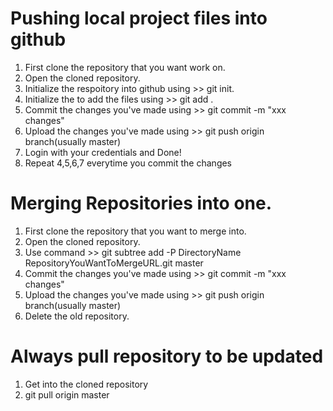 # Pushing local project files into github
1. First clone the repository that you want work on.
2. Open the cloned repository.
3. Initialize the respoitory into github using >> git init.
4. Initialize the to add the files using >> git add .
5. Commit the changes you've made using >> git commit -m "xxx changes"
6. Upload the changes you've made using >> git push origin branch(usually master)
7. Login with your credentials and Done!
8. Repeat 4,5,6,7 everytime you commit the changes 

# Merging Repositories into one.
1. First clone the repository that you want to merge into.
2. Open the cloned repository.
3. Use command >> git subtree add -P DirectoryName RepositoryYouWantToMergeURL.git master
4. Commit the changes you've made using >> git commit -m "xxx changes"
5. Upload the changes you've made using >> git push origin branch(usually master)
6. Delete the old repository.

# Always pull repository to be updated
1. Get into the cloned repository
2. git pull origin master
